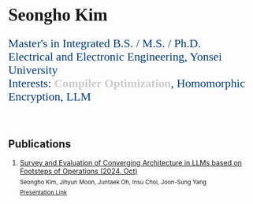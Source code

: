 
<div>
  <h1 style="font-family: 'Roboto Slab Semibold'; font-size: 2.5em;">Seongho Kim</h1>
  <p style="color: #023A77; font-family: 'Roboto Slab'; font-size: 1.7em;">
    Master's in Integrated B.S. / M.S. / Ph.D.</br>
    Electrical and Electronic Engineering, Yonsei University</br> 
    Interests: <b style="color: #C9CACC;">Compiler Optimization</b>, Homomorphic Encryption, LLM</br>
  </p>
</div>

</br>

<h2 align> Publications </h2>

1. [Survey and Evaluation of Converging Architecture in LLMs based on Footsteps of Operations (2024. Oct)](https://arxiv.org/abs/2410.11381) <br>
    <sub> Seongho Kim, Jihyun Moon, Juntaek Oh, Insu Choi, Joon-Sung Yang </sub> </br>
    <sub> [Presentation Link](https://www.youtube.com/watch?v=znFFq2Y0Fmo) </sub> 
